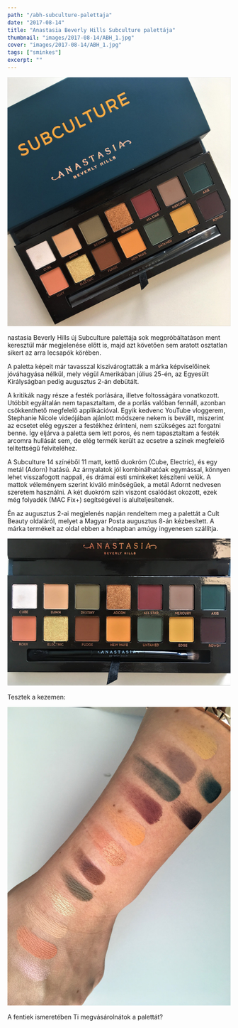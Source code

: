 ```yaml
---
path: "/abh-subculture-palettaja"
date: "2017-08-14"
title: "Anastasia Beverly Hills Subculture palettája"
thumbnail: "images/2017-08-14/ABH_1.jpg"
cover: "images/2017-08-14/ABH_1.jpg"
tags: ["sminkes"]
excerpt: ""
---
```


![ABH](images/2017-08-14/ABH_1.jpg)

nastasia Beverly Hills új Subculture palettája sok megpróbáltatáson ment keresztül már megjelenése előtt is, majd azt követően sem aratott osztatlan sikert az arra lecsapók körében.

A paletta képeit már tavasszal kiszivárogtatták a márka képviselőinek jóváhagyása nélkül, mely végül Amerikában július 25-én, az Egyesült Királyságban pedig augusztus 2-án debütált.

A kritikák nagy része a festék porlására, illetve foltosságára vonatkozott. Utóbbit egyáltalán nem tapasztaltam, de a porlás valóban fennáll, azonban csökkenthető megfelelő applikációval. Egyik kedvenc YouTube vloggerem, Stephanie Nicole videójában ajánlott módszere nekem is bevállt, miszerint az ecsetet elég egyszer a festékhez érinteni, nem szükséges azt forgatni benne. Így eljárva a paletta sem lett poros, és nem tapasztaltam a festék arcomra hullását sem, de elég termék került az ecsetre a színek megfelelő telítettségű felviteléhez. 

A Subculture 14 színéből 11 matt, kettő duokróm (Cube, Electric), és egy metál (Adorn) hatású. Az árnyalatok jól kombinálhatóak egymással, könnyen lehet visszafogott nappali, és drámai esti sminkeket készíteni velük. A mattok véleményem szerint kiváló minőségűek, a metál Adornt nedvesen szeretem használni. A két duokróm szín viszont csalódást okozott, ezek még folyadék (MAC Fix+) segítségével is alulteljesítenek.

Én az augusztus 2-ai megjelenés napján rendeltem meg a palettát a Cult Beauty oldaláról, melyet a Magyar Posta augusztus 8-án kézbesített. A márka termékeit az oldal ebben a hónapban amúgy ingyenesen szállítja.

![ABH](images/2017-08-14/ABH_2.jpg)

Tesztek a kezemen:

![ABH](images/2017-08-14/ABH_3.jpg)

A fentiek ismeretében Ti megvásárolnátok a palettát?
